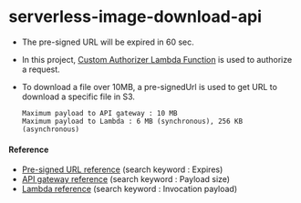 # serverless-image-download-api

- The pre-signed URL will be expired in 60 sec.
- In this project, [Custom Authorizer Lambda Function](https://github.com/palmseung/serverless-jwt-authorizer) is used to authorize a request.
- To download a file over 10MB, a pre-signedUrl is used to get URL to download a specific file in S3.

  ```
  Maximum payload to API gateway : 10 MB
  Maximum payload to Lambda : 6 MB (synchronous), 256 KB (asynchronous)
  ```





#### Reference
- [Pre-signed URL reference](https://docs.aws.amazon.com/AWSJavaScriptSDK/latest/AWS/S3.html#getSignedUrl-property) (search keyword : Expires)
- [API gateway reference](https://docs.aws.amazon.com/apigateway/latest/developerguide/limits.html) (search keyword : Payload size)
- [Lambda reference](https://docs.aws.amazon.com/AWSJavaScriptSDK/latest/AWS/S3.html#getSignedUrl-property) (search keyword : Invocation payload)
